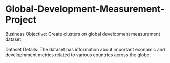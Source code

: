 # Global-Development-Measurement-Project
Business Objective: Create clusters on global development measurement dataset. 



Dataset Details: The dataset has information about important economic and developmment metrics related to various countries across the globe.
